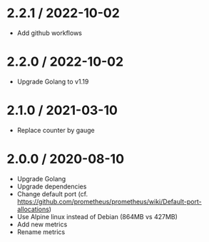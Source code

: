 2.2.1 / 2022-10-02
=================
  * Add github workflows

2.2.0 / 2022-10-02
=================
  * Upgrade Golang to v1.19

2.1.0 / 2021-03-10
=================
  * Replace counter by gauge

2.0.0 / 2020-08-10
=================
  * Upgrade Golang
  * Upgrade dependencies
  * Change default port (cf. https://github.com/prometheus/prometheus/wiki/Default-port-allocations)
  * Use Alpine linux instead of Debian (864MB vs 427MB)
  * Add new metrics
  * Rename metrics